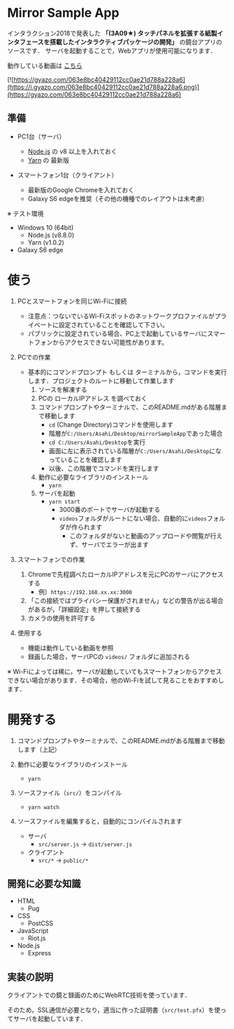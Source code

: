 # Mirror Sample App

インタラクション2018で発表した **「(3A09★) タッチパネルを拡張する紙製インタフェースを搭載したインタラクティブパッケージの開発」** の鏡台アプリのソースです．
サーバを起動することで，Webアプリが使用可能になります．

動作している動画は [こちら](https://youtu.be/kHVGmV3sYIg)

[![https://gyazo.com/063e8bc40429112cc0ae21d788a228a6](https://i.gyazo.com/063e8bc40429112cc0ae21d788a228a6.png)](https://gyazo.com/063e8bc40429112cc0ae21d788a228a6)

## 準備

- PC1台（サーバ）
	- [Node.js](https://nodejs.org/ja/) の v8 以上を入れておく
	- [Yarn](https://yarnpkg.com) の 最新版

- スマートフォン1台（クライアント）
	- 最新版のGoogle Chromeを入れておく
	- Galaxy S6 edgeを推奨（その他の機種でのレイアウトは未考慮）

※ テスト環境

- Windows 10 (64bit)
	- Node.js (v8.8.0)
	- Yarn (v1.0.2)
- Galaxy S6 edge

# 使う

1. PCとスマートフォンを同じWi-Fiに接続
	- 注意点：つないでいるWi-Fiスポットのネットワークプロファイルがプライベートに設定されていることを確認して下さい。
	- パブリックに設定されている場合、PC上で起動しているサーバにスマートフォンからアクセスできない可能性があります。

1. PCでの作業
	- 基本的にコマンドプロンプト もしくは ターミナルから，コマンドを実行します．プロジェクトのルートに移動して作業します
		1. ソースを解凍する
		1. PCの ローカルIPアドレス を調べておく
		1. コマンドプロンプトやターミナルで、このREADME.mdがある階層まで移動します
			- `cd` (Change Directory)コマンドを使用します
			- 階層が`C:/Users/Asahi/Desktop/mirrorSampleApp`であった場合
			- `cd C:/Users/Asahi/Desktop`を実行
			- 画面に左に表示されている階層が`C:/Users/Asahi/Desktop`になっていることを確認します
			- 以後、この階層でコマンドを実行します
		1. 動作に必要なライブラリのインストール
			- `yarn`
		1. サーバを起動
			- `yarn start`
				- 3000番のポートでサーバが起動する
				- `videos`フォルダがルートにない場合、自動的に`videos`フォルダが作られます
					- このフォルダがないと動画のアップロードや閲覧が行えず、サーバでエラーが出ます

1. スマートフォンでの作業
	1. Chromeで先程調べたローカルIPアドレスを元にPCのサーバにアクセスする
		- 例）`https://192.168.xx.xx:3000`
	1. 「この接続ではプライバシー保護がされません」などの警告が出る場合があるが，「詳細設定」を押して接続する
	1. カメラの使用を許可する

1. 使用する
	- 機能は動作している動画を参照
	- 録画した場合，サーバPCの `videos/` フォルダに追加される

※ Wi-Fiによっては稀に，サーバが起動していてもスマートフォンからアクセスできない場合があります．その場合，他のWi-Fiを試して見ることをおすすめします．

# 開発する

1. コマンドプロンプトやターミナルで、このREADME.mdがある階層まで移動します（上記）

1. 動作に必要なライブラリのインストール
	- `yarn`

1. ソースファイル（`src/`）をコンパイル
	- `yarn watch`

1. ソースファイルを編集すると，自動的にコンパイルされます
	- サーバ
		- `src/server.js` -> `dist/server.js`
	- クライアント
		- `src/*` -> `public/*`

## 開発に必要な知識

- HTML
	- Pug
- CSS
	- PostCSS
- JavaScript
	- Riot.js
- Node.js
	- Express

## 実装の説明

クライアントでの鏡と録画のためにWebRTC技術を使っています．

そのため，SSL通信が必要となり，適当に作った証明書（`src/test.pfx`）を使ってサーバを起動しています．
